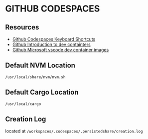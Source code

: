 # GITHUB CODESPACES

## Resources

- [Github Codespaces Keyboard Shortcuts](https://docs.github.com/en/get-started/using-github/keyboard-shortcuts)
- [Github Introduction to dev containters](https://docs.github.com/en/codespaces/setting-up-your-project-for-codespaces/introduction-to-dev-containers)
- [Github Microsoft vscode dev container images](https://github.com/devcontainers/images)

## Default NVM Location

`/usr/local/share/nvm/nvm.sh`

## Default Cargo Location

`/usr/local/cargo`

## Creation Log

located at `/workspaces/.codespaces/.persistedshare/creation.log`

